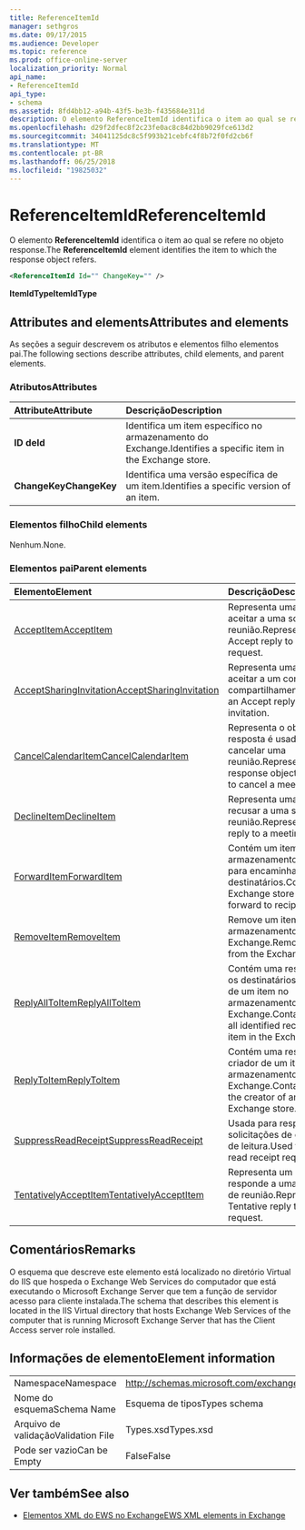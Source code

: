 ```yaml
---
title: ReferenceItemId
manager: sethgros
ms.date: 09/17/2015
ms.audience: Developer
ms.topic: reference
ms.prod: office-online-server
localization_priority: Normal
api_name:
- ReferenceItemId
api_type:
- schema
ms.assetid: 8fd4bb12-a94b-43f5-be3b-f435684e311d
description: O elemento ReferenceItemId identifica o item ao qual se refere no objeto response.
ms.openlocfilehash: d29f2dfec8f2c23fe0ac8c84d2bb9029fce613d2
ms.sourcegitcommit: 34041125dc8c5f993b21cebfc4f8b72f0fd2cb6f
ms.translationtype: MT
ms.contentlocale: pt-BR
ms.lasthandoff: 06/25/2018
ms.locfileid: "19825032"
---
```

# <a name="referenceitemid"></a><span data-ttu-id="87113-103">ReferenceItemId</span><span class="sxs-lookup"><span data-stu-id="87113-103">ReferenceItemId</span></span>

<span data-ttu-id="87113-104">O elemento **ReferenceItemId** identifica o item ao qual se refere no objeto response.</span><span class="sxs-lookup"><span data-stu-id="87113-104">The **ReferenceItemId** element identifies the item to which the response object refers.</span></span> 
  
```xml
<ReferenceItemId Id="" ChangeKey="" />
```

 <span data-ttu-id="87113-105">**ItemIdType**</span><span class="sxs-lookup"><span data-stu-id="87113-105">**ItemIdType**</span></span>
## <a name="attributes-and-elements"></a><span data-ttu-id="87113-106">Attributes and elements</span><span class="sxs-lookup"><span data-stu-id="87113-106">Attributes and elements</span></span>

<span data-ttu-id="87113-107">As seções a seguir descrevem os atributos e elementos filho elementos pai.</span><span class="sxs-lookup"><span data-stu-id="87113-107">The following sections describe attributes, child elements, and parent elements.</span></span>
  
### <a name="attributes"></a><span data-ttu-id="87113-108">Atributos</span><span class="sxs-lookup"><span data-stu-id="87113-108">Attributes</span></span>

|<span data-ttu-id="87113-109">**Attribute**</span><span class="sxs-lookup"><span data-stu-id="87113-109">**Attribute**</span></span>|<span data-ttu-id="87113-110">**Descrição**</span><span class="sxs-lookup"><span data-stu-id="87113-110">**Description**</span></span>|
|:-----|:-----|
|<span data-ttu-id="87113-111">**ID de**</span><span class="sxs-lookup"><span data-stu-id="87113-111">**Id**</span></span> <br/> |<span data-ttu-id="87113-112">Identifica um item específico no armazenamento do Exchange.</span><span class="sxs-lookup"><span data-stu-id="87113-112">Identifies a specific item in the Exchange store.</span></span>  <br/> |
|<span data-ttu-id="87113-113">**ChangeKey**</span><span class="sxs-lookup"><span data-stu-id="87113-113">**ChangeKey**</span></span> <br/> |<span data-ttu-id="87113-114">Identifica uma versão específica de um item.</span><span class="sxs-lookup"><span data-stu-id="87113-114">Identifies a specific version of an item.</span></span>  <br/> |
   
### <a name="child-elements"></a><span data-ttu-id="87113-115">Elementos filho</span><span class="sxs-lookup"><span data-stu-id="87113-115">Child elements</span></span>

<span data-ttu-id="87113-116">Nenhum.</span><span class="sxs-lookup"><span data-stu-id="87113-116">None.</span></span>
  
### <a name="parent-elements"></a><span data-ttu-id="87113-117">Elementos pai</span><span class="sxs-lookup"><span data-stu-id="87113-117">Parent elements</span></span>

|<span data-ttu-id="87113-118">**Elemento**</span><span class="sxs-lookup"><span data-stu-id="87113-118">**Element**</span></span>|<span data-ttu-id="87113-119">**Descrição**</span><span class="sxs-lookup"><span data-stu-id="87113-119">**Description**</span></span>|
|:-----|:-----|
|[<span data-ttu-id="87113-120">AcceptItem</span><span class="sxs-lookup"><span data-stu-id="87113-120">AcceptItem</span></span>](acceptitem.md) <br/> |<span data-ttu-id="87113-121">Representa uma resposta de aceitar a uma solicitação de reunião.</span><span class="sxs-lookup"><span data-stu-id="87113-121">Represents an Accept reply to a meeting request.</span></span>  <br/> |
|[<span data-ttu-id="87113-122">AcceptSharingInvitation</span><span class="sxs-lookup"><span data-stu-id="87113-122">AcceptSharingInvitation</span></span>](acceptsharinginvitation.md) <br/> |<span data-ttu-id="87113-123">Representa uma resposta de aceitar a um convite de compartilhamento.</span><span class="sxs-lookup"><span data-stu-id="87113-123">Represents an Accept reply to a sharing invitation.</span></span>  <br/> |
|[<span data-ttu-id="87113-124">CancelCalendarItem</span><span class="sxs-lookup"><span data-stu-id="87113-124">CancelCalendarItem</span></span>](cancelcalendaritem.md) <br/> |<span data-ttu-id="87113-125">Representa o objeto de resposta é usado para cancelar uma reunião.</span><span class="sxs-lookup"><span data-stu-id="87113-125">Represents the response object that is used to cancel a meeting.</span></span>  <br/> |
|[<span data-ttu-id="87113-126">DeclineItem</span><span class="sxs-lookup"><span data-stu-id="87113-126">DeclineItem</span></span>](declineitem.md) <br/> |<span data-ttu-id="87113-127">Representa uma resposta recusar a uma solicitação de reunião.</span><span class="sxs-lookup"><span data-stu-id="87113-127">Represents a Decline reply to a meeting request.</span></span>  <br/> |
|[<span data-ttu-id="87113-128">ForwardItem</span><span class="sxs-lookup"><span data-stu-id="87113-128">ForwardItem</span></span>](forwarditem.md) <br/> |<span data-ttu-id="87113-129">Contém um item de armazenamento do Exchange para encaminhar para destinatários.</span><span class="sxs-lookup"><span data-stu-id="87113-129">Contains an Exchange store item to forward to recipients.</span></span>  <br/> |
|[<span data-ttu-id="87113-130">RemoveItem</span><span class="sxs-lookup"><span data-stu-id="87113-130">RemoveItem</span></span>](removeitem.md) <br/> |<span data-ttu-id="87113-131">Remove um item de armazenamento do Exchange.</span><span class="sxs-lookup"><span data-stu-id="87113-131">Removes an item from the Exchange store.</span></span>  <br/> |
|[<span data-ttu-id="87113-132">ReplyAllToItem</span><span class="sxs-lookup"><span data-stu-id="87113-132">ReplyAllToItem</span></span>](replyalltoitem.md) <br/> |<span data-ttu-id="87113-133">Contém uma resposta a todos os destinatários identificados de um item no armazenamento do Exchange.</span><span class="sxs-lookup"><span data-stu-id="87113-133">Contains a reply to all identified recipients of an item in the Exchange store.</span></span>  <br/> |
|[<span data-ttu-id="87113-134">ReplyToItem</span><span class="sxs-lookup"><span data-stu-id="87113-134">ReplyToItem</span></span>](replytoitem.md) <br/> |<span data-ttu-id="87113-135">Contém uma resposta para o criador de um item no armazenamento do Exchange.</span><span class="sxs-lookup"><span data-stu-id="87113-135">Contains a reply to the creator of an item in the Exchange store.</span></span>  <br/> |
|[<span data-ttu-id="87113-136">SuppressReadReceipt</span><span class="sxs-lookup"><span data-stu-id="87113-136">SuppressReadReceipt</span></span>](suppressreadreceipt.md) <br/> |<span data-ttu-id="87113-137">Usada para responder às solicitações de confirmação de leitura.</span><span class="sxs-lookup"><span data-stu-id="87113-137">Used to respond to read receipt requests.</span></span>  <br/> |
|[<span data-ttu-id="87113-138">TentativelyAcceptItem</span><span class="sxs-lookup"><span data-stu-id="87113-138">TentativelyAcceptItem</span></span>](tentativelyacceptitem.md) <br/> |<span data-ttu-id="87113-139">Representa um provisório responde a uma solicitação de reunião.</span><span class="sxs-lookup"><span data-stu-id="87113-139">Represents a Tentative reply to a meeting request.</span></span>  <br/> |
   
## <a name="remarks"></a><span data-ttu-id="87113-140">Comentários</span><span class="sxs-lookup"><span data-stu-id="87113-140">Remarks</span></span>

<span data-ttu-id="87113-141">O esquema que descreve este elemento está localizado no diretório Virtual do IIS que hospeda o Exchange Web Services do computador que está executando o Microsoft Exchange Server que tem a função de servidor acesso para cliente instalada.</span><span class="sxs-lookup"><span data-stu-id="87113-141">The schema that describes this element is located in the IIS Virtual directory that hosts Exchange Web Services of the computer that is running Microsoft Exchange Server that has the Client Access server role installed.</span></span>
  
## <a name="element-information"></a><span data-ttu-id="87113-142">Informações de elemento</span><span class="sxs-lookup"><span data-stu-id="87113-142">Element information</span></span>

|||
|:-----|:-----|
|<span data-ttu-id="87113-143">Namespace</span><span class="sxs-lookup"><span data-stu-id="87113-143">Namespace</span></span>  <br/> |http://schemas.microsoft.com/exchange/services/2006/types  <br/> |
|<span data-ttu-id="87113-144">Nome do esquema</span><span class="sxs-lookup"><span data-stu-id="87113-144">Schema Name</span></span>  <br/> |<span data-ttu-id="87113-145">Esquema de tipos</span><span class="sxs-lookup"><span data-stu-id="87113-145">Types schema</span></span>  <br/> |
|<span data-ttu-id="87113-146">Arquivo de validação</span><span class="sxs-lookup"><span data-stu-id="87113-146">Validation File</span></span>  <br/> |<span data-ttu-id="87113-147">Types.xsd</span><span class="sxs-lookup"><span data-stu-id="87113-147">Types.xsd</span></span>  <br/> |
|<span data-ttu-id="87113-148">Pode ser vazio</span><span class="sxs-lookup"><span data-stu-id="87113-148">Can be Empty</span></span>  <br/> |<span data-ttu-id="87113-149">False</span><span class="sxs-lookup"><span data-stu-id="87113-149">False</span></span>  <br/> |
   
## <a name="see-also"></a><span data-ttu-id="87113-150">Ver também</span><span class="sxs-lookup"><span data-stu-id="87113-150">See also</span></span>



- [<span data-ttu-id="87113-151">Elementos XML do EWS no Exchange</span><span class="sxs-lookup"><span data-stu-id="87113-151">EWS XML elements in Exchange</span></span>](ews-xml-elements-in-exchange.md)

